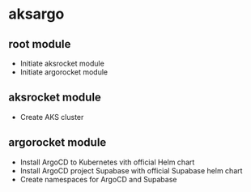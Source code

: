 # aksargo

## root module

- Initiate aksrocket module
- Initiate argorocket module

## aksrocket module

- Create AKS cluster

## argorocket module

- Install ArgoCD to Kubernetes vith official Helm chart
- Install ArgoCD project Supabase with official Supabase helm chart
- Create namespaces for ArgoCD and Supabase
